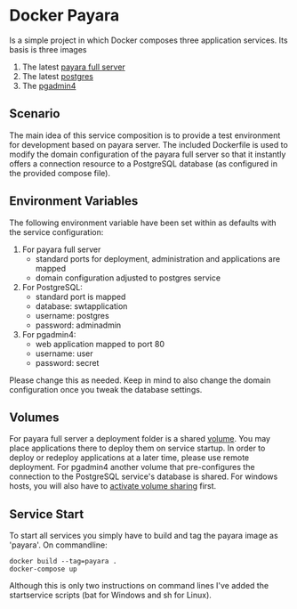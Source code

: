 # Docker Payara
Is a simple project in which Docker composes three application services. Its basis is three images
1. The latest [payara full server](https://github.com/payara/docker-payaraserver-full) 
2. The latest [postgres](https://hub.docker.com/_/postgres/)
3. The [pgadmin4](https://hub.docker.com/r/dpage/pgadmin4)

## Scenario
The main idea of this service composition is to provide a test environment for development based on payara server. The included Dockerfile is used to modify the domain configuration of the payara full server so that it instantly offers a connection resource to a PostgreSQL database (as configured in the provided compose file).

## Environment Variables
The following environment variable have been set within as defaults with the service configuration:
1. For payara full server
   - standard ports for deployment, administration and applications are mapped
   - domain configuration adjusted to postgres service
2. For PostgreSQL:
   - standard port is mapped
   - database: swtapplication
   - username: postgres
   - password: adminadmin
3. For pgadmin4:
   - web application mapped to port 80
   - username: user
   - password: secret

Please change this as needed. Keep in mind to also change the domain configuration once you tweak the database settings.

## Volumes
For payara full server a deployment folder is a shared [volume](https://docs.docker.com/storage/volumes/). You may place applications there to deploy them on service startup. In order to deploy or redeploy applications at a later time, please use remote deployment. For pgadmin4 another volume that pre-configures the connection to the PostgreSQL service's database is shared.
For windows hosts, you will also have to [activate volume sharing](https://docs.docker.com/docker-for-windows/#shared-drives) first.

## Service Start 
To start all services you simply have to build and tag the payara image as 'payara'. On commandline:
```
docker build --tag=payara .
docker-compose up
```
Although this is only two instructions on command lines I've added the startservice scripts (bat for Windows and sh for Linux).
